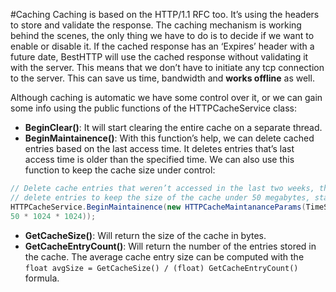 #Caching
Caching is based on the HTTP/1.1 RFC too. It’s using the headers to store and validate the response. The caching mechanism is working behind the scenes, the only thing we have to do is to decide if we want to enable or disable it.
If the cached response has an ‘Expires’ header with a future date, BestHTTP will use the  cached response without validating it with the server. This means that we don’t have to initiate any tcp connection to the server. This can save us time, bandwidth and **works offline** as well.

Although caching is automatic we have some control over it, or we can gain some info using the public functions of the HTTPCacheService class:

- **BeginClear()**: It will start clearing the entire cache on a separate thread.
- **BeginMaintainence()**: With this function’s help, we can delete cached entries based on the last access time. It deletes entries that’s last access time is older than the specified time. We can also use this function to keep the cache size under control:

```csharp
// Delete cache entries that weren’t accessed in the last two weeks, then
// delete entries to keep the size of the cache under 50 megabytes, starting with the oldest.
HTTPCacheService.BeginMaintainence(new HTTPCacheMaintananceParams(TimeSpan.FromDays(14),
50 * 1024 * 1024));
```


- **GetCacheSize()**: Will return the size of the cache in bytes.
- **GetCacheEntryCount()**: Will return the number of the entries stored in the cache. The average cache entry size can be computed with the `float avgSize = GetCacheSize() / (float) GetCacheEntryCount()` formula.

